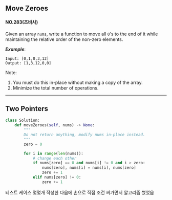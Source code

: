 ## Move Zeroes
#### NO.283(츠바사)

Given an array ```nums```, write a function to move all ```0```'s to the end of it while maintaining the relative order of the non-zero elements.

***Example***:

```
Input: [0,1,0,3,12]
Output: [1,3,12,0,0]
```

Note:
1. You must do this in-place without making a copy of the array.
2. Minimize the total number of operations.

--- 

## Two Pointers
``` python
class Solution:
    def moveZeroes(self, nums) -> None:
        """
        Do not return anything, modify nums in-place instead.
        """
        zero = 0

        for i in range(len(nums)):
            # change each other
            if nums[zero] == 0 and nums[i] != 0 and i > zero:
                nums[zero], nums[i] = nums[i], nums[zero]
                zero += 1
            elif nums[zero] != 0:
                zero += 1
```

테스트 케이스 몇몇개 작성한 다음에 손으로 직접 조건 써가면서 알고리즘 썼었음